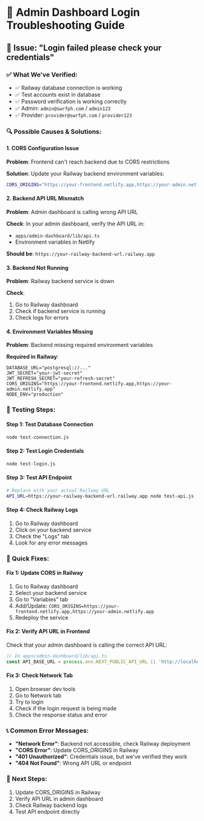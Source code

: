 # 🔧 Admin Dashboard Login Troubleshooting Guide

## 🚨 Issue: "Login failed please check your credentials"

### ✅ What We've Verified:
- ✅ Railway database connection is working
- ✅ Test accounts exist in database
- ✅ Password verification is working correctly
- ✅ Admin: `admin@swrfph.com` / `admin123`
- ✅ Provider: `provider@swrfph.com` / `provider123`

### 🔍 Possible Causes & Solutions:

#### 1. **CORS Configuration Issue**
**Problem**: Frontend can't reach backend due to CORS restrictions

**Solution**: Update your Railway backend environment variables:
```bash
CORS_ORIGINS="https://your-frontend.netlify.app,https://your-admin.netlify.app,http://localhost:3000,http://localhost:3001"
```

#### 2. **Backend API URL Mismatch**
**Problem**: Admin dashboard is calling wrong API URL

**Check**: In your admin dashboard, verify the API URL in:
- `apps/admin-dashboard/lib/api.ts`
- Environment variables in Netlify

**Should be**: `https://your-railway-backend-url.railway.app`

#### 3. **Backend Not Running**
**Problem**: Railway backend service is down

**Check**: 
1. Go to Railway dashboard
2. Check if backend service is running
3. Check logs for errors

#### 4. **Environment Variables Missing**
**Problem**: Backend missing required environment variables

**Required in Railway**:
```env
DATABASE_URL="postgresql://..."
JWT_SECRET="your-jwt-secret"
JWT_REFRESH_SECRET="your-refresh-secret"
CORS_ORIGINS="https://your-frontend.netlify.app,https://your-admin.netlify.app"
NODE_ENV="production"
```

### 🧪 Testing Steps:

#### Step 1: Test Database Connection
```bash
node test-connection.js
```

#### Step 2: Test Login Credentials
```bash
node test-login.js
```

#### Step 3: Test API Endpoint
```bash
# Replace with your actual Railway URL
API_URL=https://your-railway-backend-url.railway.app node test-api.js
```

#### Step 4: Check Railway Logs
1. Go to Railway dashboard
2. Click on your backend service
3. Check the "Logs" tab
4. Look for any error messages

### 🔧 Quick Fixes:

#### Fix 1: Update CORS in Railway
1. Go to Railway dashboard
2. Select your backend service
3. Go to "Variables" tab
4. Add/Update: `CORS_ORIGINS=https://your-frontend.netlify.app,https://your-admin.netlify.app`
5. Redeploy the service

#### Fix 2: Verify API URL in Frontend
Check that your admin dashboard is calling the correct API URL:
```typescript
// In apps/admin-dashboard/lib/api.ts
const API_BASE_URL = process.env.NEXT_PUBLIC_API_URL || 'http://localhost:5000';
```

#### Fix 3: Check Network Tab
1. Open browser dev tools
2. Go to Network tab
3. Try to login
4. Check if the login request is being made
5. Check the response status and error

### 📞 Common Error Messages:

- **"Network Error"**: Backend not accessible, check Railway deployment
- **"CORS Error"**: Update CORS_ORIGINS in Railway
- **"401 Unauthorized"**: Credentials issue, but we've verified they work
- **"404 Not Found"**: Wrong API URL or endpoint

### 🎯 Next Steps:
1. Update CORS_ORIGINS in Railway
2. Verify API URL in admin dashboard
3. Check Railway backend logs
4. Test API endpoint directly
